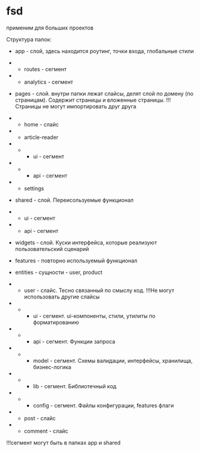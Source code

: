 # fsd

применим для больших проектов

Структура папок:

- app - слой, здесь находится роутинг, точки входа, глобальные стили
- - routes - сегмент
- - analytics - сегмент

- pages - слой. внутри папки лежат слайсы, делят слой по домену (по страницам). Содержит страницы и вложенные страницы. !!!Страницы не могут импортировать друг друга
- - home - слайс
- - article-reader
- - - ui - сегмент
- - - api - сегмент
- - settings

- shared - слой. Переисользуемые функционал
- - ui - сегмент
- - api - сегмент

- widgets - слой. Куски интерфейса, которые реализуют пользовательский сценарий

- features - повторно используемый функционал

- entities - сущности - user, product
- - user - слайс. Тесно связанный по смыслу код. !!!Не могут использовать другие слайсы
- - - ui - сегмент. ui-компоненты, стили, утилиты по форматированию
- - - api - сегмент. Функции запроса
- - - model - сегмент. Схемы валидации, интерфейсы, хранилища, бизнес-логика
- - - lib - сегмент. Библиотечный код
- - - config - сегмент. Файлы конфигурации, features флаги
- - post - слайс
- - comment - слайс

!!!сегмент могут быть в папках app и shared
